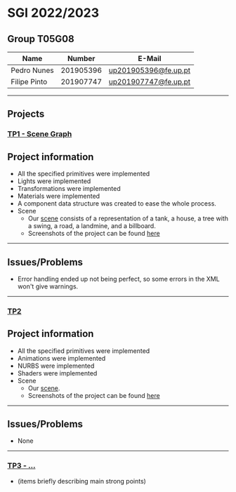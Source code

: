 # SGI 2022/2023

## Group T05G08
| Name             | Number    | E-Mail             |
| ---------------- | --------- | ------------------ |
| Pedro Nunes         | 201905396 | up201905396@fe.up.pt                |
| Filipe Pinto         | 201907747 | up201907747@fe.up.pt                |

----

## Projects

### [TP1 - Scene Graph](tp1)

## Project information

- All the specified primitives were implemented
- Lights were implemented
- Transformations were implemented
- Materials were implemented
- A component data structure was created to ease the whole process.
- Scene
  - Our [scene](scenes/demo.xml) consists of a representation of a tank, a house, a tree with a swing, a road, a landmine, and a billboard.
  - Screenshots of the project can be found [here](screenshots)
----

## Issues/Problems

- Error handling ended up not being perfect, so some errors in the XML won't give warnings.

-----

### [TP2 ](tp2)

## Project information

- All the specified primitives were implemented
- Animations were implemented
- NURBS were implemented
- Shaders were implemented
- Scene
  - Our [scene](scenes/demo.xml).
  - Screenshots of the project can be found [here](screenshots)
----
## Issues/Problems

- None

----

### [TP3 - ...](tp3)
- (items briefly describing main strong points)

